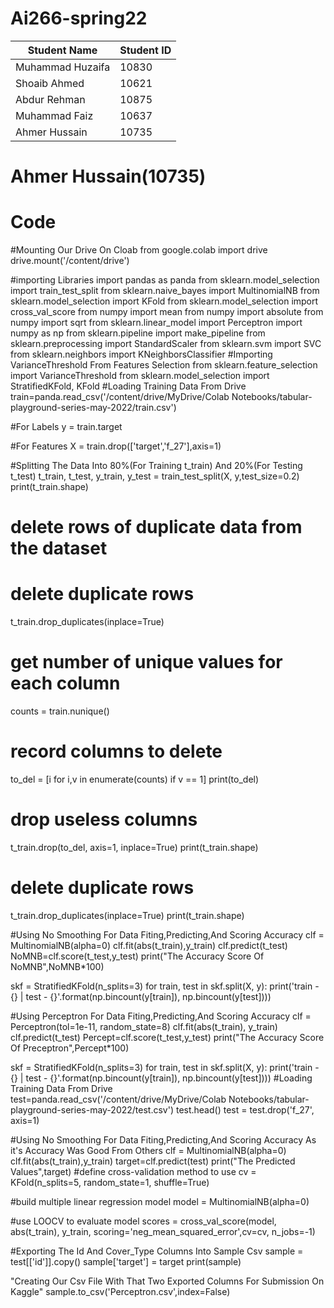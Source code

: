 # Ai266-spring22

|      Student Name     | Student ID |
| --------------------- | ---------- |
|   Muhammad Huzaifa    |    10830   |
|   Shoaib Ahmed        |    10621   |
|   Abdur Rehman        |    10875   |
|   Muhammad Faiz       |    10637   |
|  Ahmer Hussain        |    10735   |

# Ahmer Hussain(10735)
# Code
#Mounting Our Drive On Cloab
from google.colab import drive
drive.mount('/content/drive')

#importing Libraries 
import pandas as panda
from sklearn.model_selection import train_test_split
from sklearn.naive_bayes import MultinomialNB
from sklearn.model_selection import KFold
from sklearn.model_selection import cross_val_score
from numpy import mean
from numpy import absolute
from numpy import sqrt
from sklearn.linear_model import Perceptron
import numpy as np
from sklearn.pipeline import make_pipeline
from sklearn.preprocessing import StandardScaler
from sklearn.svm import SVC
from sklearn.neighbors import KNeighborsClassifier
#Importing VarianceThreshold  From Features Selection
from sklearn.feature_selection import VarianceThreshold
from sklearn.model_selection import StratifiedKFold, KFold
#Loading Training Data From Drive
train=panda.read_csv('/content/drive/MyDrive/Colab Notebooks/tabular-playground-series-may-2022/train.csv')

#For Labels
y = train.target

#For Features
X = train.drop(['target','f_27'],axis=1)


#Splitting The Data Into 80%(For Training t_train) And 20%(For Testing t_test)
t_train, t_test, y_train, y_test = train_test_split(X, y,test_size=0.2)
print(t_train.shape)

# delete rows of duplicate data from the dataset

# delete duplicate rows
t_train.drop_duplicates(inplace=True)

# get number of unique values for each column
counts = train.nunique()
# record columns to delete
to_del = [i for i,v in enumerate(counts) if v == 1]
print(to_del)
# drop useless columns
t_train.drop(to_del, axis=1, inplace=True)
print(t_train.shape)


# delete duplicate rows
t_train.drop_duplicates(inplace=True)
print(t_train.shape)

#Using No Smoothing For Data Fiting,Predicting,And Scoring Accuracy
clf = MultinomialNB(alpha=0)
clf.fit(abs(t_train),y_train)
clf.predict(t_test)
NoMNB=clf.score(t_test,y_test)
print("The Accuracy Score Of NoMNB",NoMNB*100)

skf = StratifiedKFold(n_splits=3)
for train, test in skf.split(X, y):
  print('train -  {}   |   test -  {}'.format(np.bincount(y[train]), np.bincount(y[test])))

#Using Perceptron For Data Fiting,Predicting,And Scoring Accuracy
clf = Perceptron(tol=1e-11, random_state=8)
clf.fit(abs(t_train), y_train)
clf.predict(t_test)
Percept=clf.score(t_test,y_test)
print("The Accuracy Score Of Preceptron",Percept*100)

skf = StratifiedKFold(n_splits=3)
for train, test in skf.split(X, y):
  print('train -  {}   |   test -  {}'.format(np.bincount(y[train]), np.bincount(y[test])))
#Loading Training Data From Drive
test=panda.read_csv('/content/drive/MyDrive/Colab Notebooks/tabular-playground-series-may-2022/test.csv')
test.head()
test = test.drop('f_27', axis=1)

#Using No Smoothing For Data Fiting,Predicting,And Scoring Accuracy As it's Accuracy Was Good From Others
clf = MultinomialNB(alpha=0)
clf.fit(abs(t_train),y_train)
target=clf.predict(test)
print("The Predicted Values",target)
#define cross-validation method to use
cv = KFold(n_splits=5, random_state=1, shuffle=True) 

#build multiple linear regression model
model = MultinomialNB(alpha=0)

#use LOOCV to evaluate model
scores = cross_val_score(model, abs(t_train), y_train, scoring='neg_mean_squared_error',cv=cv, n_jobs=-1)

#Exporting The Id And Cover_Type Columns Into Sample Csv
sample = test[['id']].copy()
sample['target'] = target
print(sample)

"Creating Our Csv File With That Two Exported Columns For Submission On Kaggle"
sample.to_csv('Perceptron.csv',index=False)


